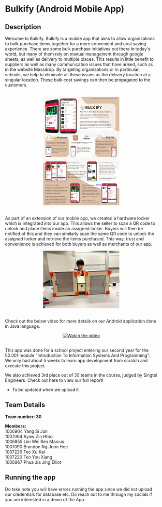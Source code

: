 # Bulkify (Android Mobile App)

## Description

Welcome to Bulkify. Bulkify is a mobile app that aims to allow organisations to bulk purchase items together for a more convenient and cost saving experience. There are some
bulk purchase initiatives out there in today's world, but many of them rely on manual management through google sheets, as well as delivery to multiple places. This results in
little benefit to suppliers as well as many communication issues that have arised, such as in the website Massdrop. By targeting organisations or in particular, schools, we help to
eliminate all these issues as the delivery location at a singular location. These bulk cost savings can then be propagated to the customers.

</br>
<div align="center">
  <img src="./readMeImages/bulkify_poster.png" width="50%" height="auto" alt="poster image">
</div>
</br>

As part of an extension of our mobile app, we created a hardware locker which is integrated into our app. This allows the seller to scan a QR code to unlock and place items inside
an assigned locker. Buyers will then be notified of this and they can similarly scan the same QR code to unlock the assigned locker and retrieve the items purchased. This way, trust and convenience is achieved for both buyers as well as merchants of our app.

<div align="center">
  <img src="./readMeImages/locker.jpeg" width="50%" height="auto" alt="locker image">
</div>
</br>

Check out the below video for more details on our Android application done in Java language.
</br>

<p align="center">
  <a href="https://youtu.be/ccrcRkjByKM">
    <img width="80%" height="auto" src="https://img.youtube.com/vi/ccrcRkjByKM/hqdefault.jpg" alt="Watch the video">
  </a>
</p>

</br>
This app was done for a school project entering our second year for the 50.001 module "Introduction To Information Systems And Programming". We only had about 5 weeks to learn app development from scratch and execute this project.

We also achieved 3rd place out of 30 teams in the course, judged by Singtel Engineers.
Check out here to view our full report!
* To be updated when we upload it


## Team Details
<b>Team number: 30</b>

<b>Members:</b> <br />
1006904 Yang Si Jun <br />
1007064 Kyaw Zin Htoo<br />
1006855 Lim Wei Ren Marcus<br />
1007090 Brandon Ng Joon Hoe<br />
1007226 Teo Xu Kai<br />
1007220 Teo You Xiang<br />
1006967 Phua Jia Jing Elliot

## Running the app
Do take note you will have errors running the app since we did not upload our credentials for database etc. Do reach out to me through my socials if you are interested in
a demo of the App.
